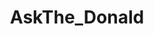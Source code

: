 ---
title: AskThe_Donald
crosslinks:
- The_Donald
- youtubefactsbot
- politics
- pics
- conspiracy
- AskReddit
- NeutralPolitics
- AskTrumpSupporters
- KotakuInAction
- xkcd
- AskHistorians
- dataisbeautiful
- worldnews
- OutOfTheLoop
- AskALiberal
- IAmA
- neoliberal
- changemyview
- SandersForPresident
- uncensorednews
---